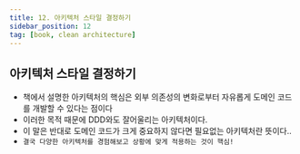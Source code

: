 ```yaml
---
title: 12. 아키텍처 스타일 결정하기
sidebar_position: 12
tag: [book, clean architecture]
---
```

## 아키텍처 스타일 결정하기
- 책에서 설명한 아키텍처의 핵심은 외부 의존성의 변화로부터 자유롭게 도메인 코드를 개발할 수 있다는 점이다
- 이러한 목적 때문에 DDD와도 잘어울리는 아키텍처이다.
- 이 말은 반대로 도메인 코드가 크게 중요하지 않다면 필요없는 아키텍처란 뜻이다..
- `결국 다양한 아키텍처를 경험해보고 상황에 맞게 적용하는 것이 핵심!`